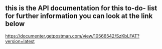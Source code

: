 ## this is the API documentation for this to-do- list for further information you can look at the link below
https://documenter.getpostman.com/view/10566542/SzKbLFAT?version=latest